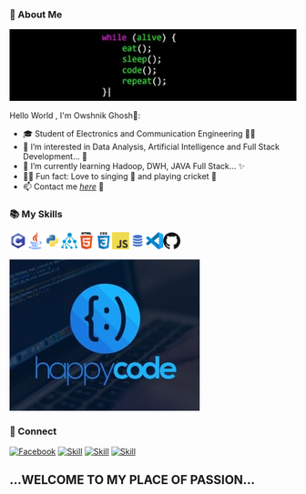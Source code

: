 ### 👦 About Me

![Owshnik's-cover](./cover.jpeg)


Hello World , I'm Owshnik Ghosh👋:

- 🎓 Student of Electronics and Communication Engineering 👨‍🎓
- 👀 I’m interested in Data Analysis, Artificial Intelligence and Full Stack Development... 🌈
- 🌱 I’m currently learning Hadoop, DWH, JAVA Full Stack... ✨
- 💁‍♂️ Fun fact: Love to singing 🎤 and playing cricket 🏏
- 📫 Contact me *[here](owshnikghosh2000@gmail.com)* 💌

<!-- - 📄 My Resume [https://drive.google.com/file/d/1V1_PN5usO1yeaiKzBxUKjm2uXV-eD_T4/view?usp=sharing) -->

### 📚 My Skills
<!--
![Skill](https://img.shields.io/badge/Java-ED8B00?style=for-the-badge&logo=java&logoColor=white)
![Skill](https://img.shields.io/badge/HTML5-E34F26?style=for-the-badge&logo=html5&logoColor=white)
![Skill](https://img.shields.io/badge/CSS3-1572B6?style=for-the-badge&logo=css3&logoColor=white)
![Skill](https://img.shields.io/badge/JavaScript-323330?style=for-the-badge&logo=javascript&logoColor=F7DF1E)
![Skill](https://img.shields.io/badge/Bootstrap-563D7C?style=for-the-badge&logo=bootstrap&logoColor=white)
![Skill](https://img.shields.io/badge/Visual_Studio_Code-0078D4?style=for-the-badge&logo=visual%20studio%20code&logoColor=white)
![Skill](https://img.shields.io/badge/Microsoft_Office-D83B01?style=for-the-badge&logo=microsoft-office&logoColor=white)
-->
<img align="left" alt="C" width="30px" src="https://raw.githubusercontent.com/owshnik22/owshnik22/main/c%20programming.png" />
<img align="left" alt="Java" width="30px" src="https://raw.githubusercontent.com/owshnik22/owshnik22/main/java.png" />
<img align="left" alt="Python" width="30px" src="https://raw.githubusercontent.com/github/explore/80688e429a7d4ef2fca1e82350fe8e3517d3494d/topics/python/python.png" />
<img align="left" alt="DS" width="30px" src="https://raw.githubusercontent.com/owshnik22/owshnik22/main/datastructures.png" />
<img align="left" alt="HTML5" width="30px" src="https://raw.githubusercontent.com/github/explore/80688e429a7d4ef2fca1e82350fe8e3517d3494d/topics/html/html.png" />
<img align="left" alt="CSS3" width="30px" src="https://raw.githubusercontent.com/github/explore/80688e429a7d4ef2fca1e82350fe8e3517d3494d/topics/css/css.png" />
<img align="left" alt="JavaScript" width="30px" src="https://raw.githubusercontent.com/github/explore/80688e429a7d4ef2fca1e82350fe8e3517d3494d/topics/javascript/javascript.png" />
<img align="left" alt="SQL" width="30px" src="https://raw.githubusercontent.com/github/explore/80688e429a7d4ef2fca1e82350fe8e3517d3494d/topics/sql/sql.png" />
<!--<img align="left" alt="MySQL" width="26px" src="https://raw.githubusercontent.com/github/explore/80688e429a7d4ef2fca1e82350fe8e3517d3494d/topics/mysql/mysql.png" />-->
<img align="left" alt="Visual Studio Code" width="30px" src="https://raw.githubusercontent.com/github/explore/80688e429a7d4ef2fca1e82350fe8e3517d3494d/topics/visual-studio-code/visual-studio-code.png" /> 
<img align="left" alt="GitHub" width="30px" src="https://raw.githubusercontent.com/github/explore/78df643247d429f6cc873026c0622819ad797942/topics/github/github.png" />

<br />
<br />

![Owshnik's-cover](./cover2.jpg)


<!--
[![Top Langs](https://github-readme-stats.vercel.app/api/top-langs/?username=anuraghazra&layout=compact)](https://github.com/anuraghazra/github-readme-stats)
![Anurag's GitHub stats](https://github-readme-stats.vercel.app/api?username=anuraghazra&show_icons=true&theme=radical)
-->


### 🤝 Connect

<a href="https://www.facebook.com/owshnik.ghosh.9/" rel="nofollow"><img src="https://camo.githubusercontent.com/84968c928d08202118a0a6fe1ea69b0a75c5c8d38ae64c5150f40c56531ca17b/68747470733a2f2f696d672e736869656c64732e696f2f62616467652f2d46414345424f4f4b2d3030373742353f7374796c653d666f722d7468652d6261646765266c6f676f3d66616365626f6f6b266c6f676f436f6c6f723d7768697465" alt="Facebook" data-canonical-src="https://img.shields.io/badge/-FACEBOOK-0077B5?style=for-the-badge&amp;logo=facebook&amp;logoColor=white" style="max-width:100%;"></a>
[![Skill](https://img.shields.io/badge/LinkedIn-0077B5?style=for-the-badge&logo=linkedin&logoColor=white)](https://www.linkedin.com/in/owshnik-ghosh/)
[![Skill](https://img.shields.io/badge/Twitter-1DA1F2?style=for-the-badge&logo=twitter&logoColor=white)](https://twitter.com/Shniki_Boy___)
[![Skill](https://img.shields.io/badge/Instagram-E4405F?style=for-the-badge&logo=instagram&logoColor=white)](https://www.instagram.com/shniki_boy____/?hl=en)


## ...WELCOME TO MY PLACE OF PASSION...
